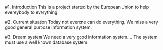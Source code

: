 
#1. Introduction
This is a project started by the European Union to help evereybody to everything.

#2. Current situation
Today not everone can do everything.
We miss a very good general purpose information system.

#3. Dream system
We need a very good information system....
The system must use a well known database system.
